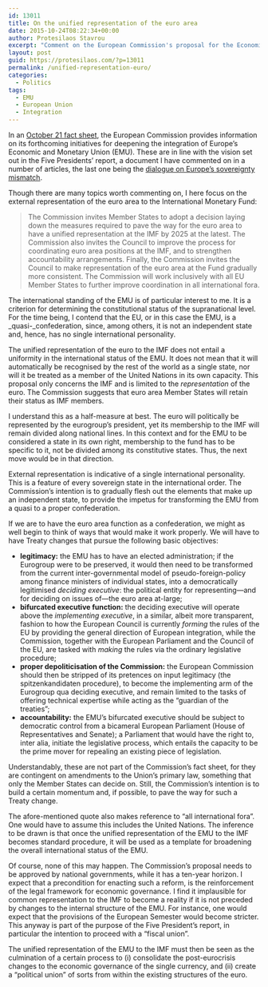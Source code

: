 ```yaml
---
id: 13011
title: On the unified representation of the euro area
date: 2015-10-24T08:22:34+00:00
author: Protesilaos Stavrou
excerpt: "Comment on the European Commission's proposal for the Economic and Monetary Union to have a unified representation to the IMF. I examine how this may affect the international status of the euro area and influence the short-to-medium-term direction of the European integration process."
layout: post
guid: https://protesilaos.com/?p=13011
permalink: /unified-representation-euro/
categories:
  - Politics
tags:
  - EMU
  - European Union
  - Integration
---
```

In an <a href="http://europa.eu/rapid/press-release_MEMO-15-5876_en.htm" target="_blank">October 21 fact sheet</a>, the European Commission provides information on its forthcoming initiatives for deepening the integration of Europe&#8217;s Economic and Monetary Union (EMU). These are in line with the vision set out in the Five Presidents&#8217; report, a document I have commented on in a number of articles, the last one being the [dialogue on Europe&#8217;s sovereignty mismatch](https://protesilaos.com/dialogue-eu-sovereignty-mismatch/).

Though there are many topics worth commenting on, I here focus on the external representation of the euro area to the International Monetary Fund:

> The Commission invites Member States to adopt a decision laying down the measures required to pave the way for the euro area to have a unified representation at the IMF by 2025 at the latest. The Commission also invites the Council to improve the process for coordinating euro area positions at the IMF, and to strengthen accountability arrangements. Finally, the Commission invites the Council to make representation of the euro area at the Fund gradually more consistent. The Commission will work inclusively with all EU Member States to further improve coordination in all international fora.

The international standing of the EMU is of particular interest to me. It is a criterion for determining the constitutional status of the supranational level. For the time being, I contend that the EU, or in this case the EMU, is a _quasi-_confederation, since, among others, it is not an independent state and, hence, has no single international personality.

The unified representation of the euro to the IMF does not entail a uniformity in the international status of the EMU. It does not mean that it will automatically be recognised by the rest of the world as a single state, nor will it be treated as a member of the United Nations in its own capacity. This proposal only concerns the IMF and is limited to the _representation_ of the euro. The Commission suggests that euro area Member States will retain their status as IMF members.

I understand this as a half-measure at best. The euro will politically be represented by the eurogroup&#8217;s president, yet its membership to the IMF will remain divided along national lines. In this context and for the EMU to be considered a state in its own right, membership to the fund has to be specific to it, not be divided among its constitutive states. Thus, the next move would be in that direction.

External representation is indicative of a single international personality. This is a feature of every sovereign state in the international order. The Commission&#8217;s intention is to gradually flesh out the elements that make up an independent state, to provide the impetus for transforming the EMU from a quasi to a proper confederation.

If we are to have the euro area function as a confederation, we might as well begin to think of ways that would make it work properly. We will have to have Treaty changes that pursue the following basic objectives:

  * **legitimacy:** the EMU has to have an elected administration; if the Eurogroup were to be preserved, it would then need to be transformed from the current inter-governmental model of pseudo-foreign-policy among finance ministers of individual states, into a democratically legitimised _deciding executive_: the political entity for representing—and for deciding on issues of—the euro area at-large;
  * **bifurcated executive function:** the deciding executive will operate above the _implementing executive_, in a similar, albeit more transparent, fashion to how the European Council is currently _forming_ the rules of the EU by providing the general direction of European integration, while the Commission, together with the European Parliament and the Council of the EU, are tasked with _making_ the rules via the ordinary legislative procedure;
  * **proper depoliticisation of the Commission:** the European Commission should then be stripped of its pretences on input legitimacy (the spitzenkandidaten procedure), to become the implementing arm of the Eurogroup qua deciding executive, and remain limited to the tasks of offering technical expertise while acting as the &#8220;guardian of the treaties&#8221;;
  * **accountability:** the EMU&#8217;s bifurcated executive should be subject to democratic control from a bicameral European Parliament (House of Representatives and Senate); a Parliament that would have the right to, inter alia, initiate the legislative process, which entails the capacity to be the prime mover for repealing an existing piece of legislation.

Understandably, these are not part of the Commission&#8217;s fact sheet, for they are contingent on amendments to the Union&#8217;s primary law, something that only the Member States can decide on. Still, the Commission&#8217;s intention is to build a certain momentum and, if possible, to pave the way for such a Treaty change.

The afore-mentioned quote also makes reference to &#8220;all international fora&#8221;. One would have to assume this includes the United Nations. The inference to be drawn is that once the unified representation of the EMU to the IMF becomes standard procedure, it will be used as a template for broadening the overall international status of the EMU.

Of course, none of this may happen. The Commission&#8217;s proposal needs to be approved by national governments, while it has a ten-year horizon. I expect that a precondition for enacting such a reform, is the reinforcement of the legal framework for economic governance. I find it implausible for common representation to the IMF to become a reality if it is not preceded by changes to the internal structure of the EMU. For instance, one would expect that the provisions of the European Semester would become stricter. This anyway is part of the purpose of the Five President&#8217;s report, in particular the intention to proceed with a &#8220;fiscal union&#8221;.

The unified representation of the EMU to the IMF must then be seen as the culmination of a certain process to (i) consolidate the post-eurocrisis changes to the economic governance of the single currency, and (ii) create a &#8220;political union&#8221; of sorts from within the existing structures of the euro.